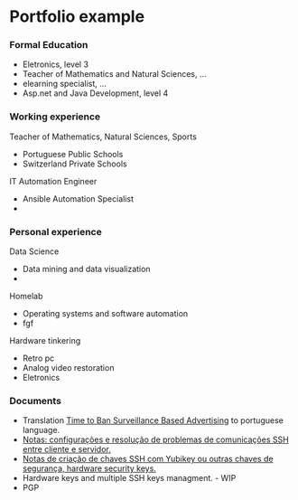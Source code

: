 # Portfolio example


### Formal Education
  - Eletronics, level 3
  - Teacher of Mathematics and Natural Sciences, ...
  - elearning specialist, ...
  - Asp.net and Java Development, level 4


### Working experience

Teacher of Mathematics, Natural Sciences, Sports
  - Portuguese Public Schools
  - Switzerland Private Schools

IT Automation Engineer
  - Ansible Automation Specialist
  - 

### Personal experience
Data Science
  - Data mining and data visualization
  - 

Homelab
  - Operating systems and software automation
  - fgf
    
Hardware tinkering
  - Retro pc
  - Analog video restoration
  - Eletronics
    
### Documents
  - Translation [Time to Ban Surveillance Based Advertising](https://github.com/zcavaleiro/tempo-de-banir-a-publicidade-baseada-em-vigilancia) to portuguese language.
  - [Notas: configurações e resolução de problemas de comunicações SSH entre cliente e servidor.](https://github.com/zcavaleiro/public-docs/blob/main/portuguese/configura%C3%A7%C3%B5es-e-resolu%C3%A7%C3%A3o-de-problemas-de-comunica%C3%A7%C3%B5es-SSH-entre-cliente-e-servidor.md)
  - [Notas de criação de chaves SSH com Yubikey ou outras chaves de segurança, hardware security keys.](https://github.com/zcavaleiro/public-docs/blob/main/portuguese/notas-de-cria%C3%A7%C3%A3o-de-chaves-ssh-com-yubikey-ou-outras-chaves-de-seguran%C3%A7a-hardware-security-keys.md)
  - Hardware keys and multiple SSH keys managment. - WIP
  -  PGP
    



